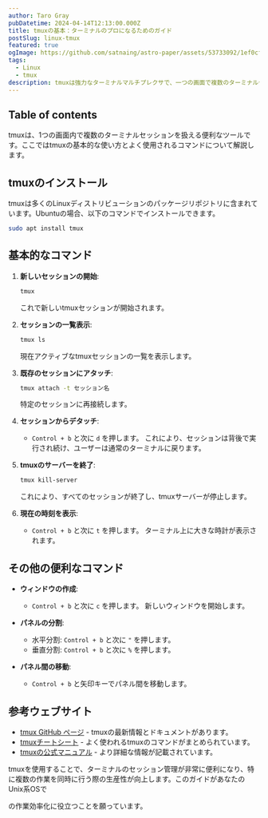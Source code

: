 ```yaml
---
author: Taro Gray
pubDatetime: 2024-04-14T12:13:00.000Z
title: tmuxの基本：ターミナルのプロになるためのガイド
postSlug: linux-tmux
featured: true
ogImage: https://github.com/satnaing/astro-paper/assets/53733092/1ef0cf03-8137-4d67-ac81-84a032119e3a
tags:
  - Linux
  - tmux
description: tmuxは強力なターミナルマルチプレクサで、一つの画面で複数のターミナルセッションを管理することができます。このツールは、特にサーバーを管理したり、リモート作業を行う際に便利です。以下に、tmuxの基本的なコマンドと操作方法を紹介し、ブログ記事としてまとめます。
---
```


## Table of contents

tmuxは、1つの画面内で複数のターミナルセッションを扱える便利なツールです。ここではtmuxの基本的な使い方とよく使用されるコマンドについて解説します。

## tmuxのインストール

tmuxは多くのLinuxディストリビューションのパッケージリポジトリに含まれています。Ubuntuの場合、以下のコマンドでインストールできます。

```bash
sudo apt install tmux
```

## 基本的なコマンド

1. **新しいセッションの開始**:

   ```bash
   tmux
   ```

   これで新しいtmuxセッションが開始されます。

2. **セッションの一覧表示**:

   ```bash
   tmux ls
   ```

   現在アクティブなtmuxセッションの一覧を表示します。

3. **既存のセッションにアタッチ**:

   ```bash
   tmux attach -t セッション名
   ```

   特定のセッションに再接続します。

4. **セッションからデタッチ**:

   - `Control + b` と次に `d` を押します。
     これにより、セッションは背後で実行され続け、ユーザーは通常のターミナルに戻ります。

5. **tmuxのサーバーを終了**:

   ```bash
   tmux kill-server
   ```

   これにより、すべてのセッションが終了し、tmuxサーバーが停止します。

6. **現在の時刻を表示**:
   - `Control + b` と次に `t` を押します。
     ターミナル上に大きな時計が表示されます。

## その他の便利なコマンド

- **ウィンドウの作成**:

  - `Control + b` と次に `c` を押します。
    新しいウィンドウを開始します。

- **パネルの分割**:

  - 水平分割: `Control + b` と次に `"` を押します。
  - 垂直分割: `Control + b` と次に `%` を押します。

- **パネル間の移動**:
  - `Control + b` と矢印キーでパネル間を移動します。

## 参考ウェブサイト

- [tmux GitHub ページ](https://github.com/tmux/tmux) - tmuxの最新情報とドキュメントがあります。
- [tmuxチートシート](https://tmuxcheatsheet.com/) - よく使われるtmuxのコマンドがまとめられています。
- [tmuxの公式マニュアル](https://man7.org/linux/man-pages/man1/tmux.1.html) - より詳細な情報が記載されています。

tmuxを使用することで、ターミナルのセッション管理が非常に便利になり、特に複数の作業を同時に行う際の生産性が向上します。このガイドがあなたのUnix系OSで

の作業効率化に役立つことを願っています。
